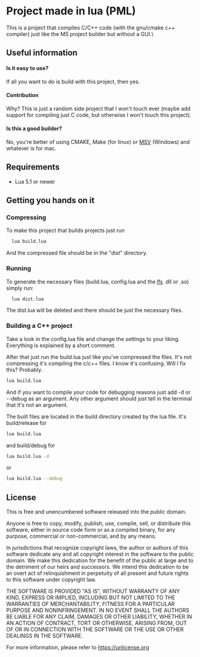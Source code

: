 
# Project made in lua (PML)

This is a project that compiles C/C++ code (with the gnu/cmake c++ compiler) just like the MS project builder but without a GUI.\


## Useful information

#### Is it easy to use?

 If all you want to do is build with this project, then yes.

#### Contribution

Why? This is just a random side project that I won't touch ever (maybe add support for compiling just C code, but otherwise I won't touch this project).

#### Is this a good builder?

No, you're better of using CMAKE, Make (for linux) or [MSV](https://visualstudio.microsoft.com/) (Windows) and whatever is for mac.
## Requirements

- Lua 5.1 or newer
## Getting you hands on it

### Compressing

To make this project that builds projects just run

```bash
  lua build.lua
```

And the compressed file should be in the "dist" directory.

### Running

To generate the necessary files (build.lua, config.lua and the [lfs](https://github.com/lunarmodules/luafilesystem) .dll or .so) simply run:

```bash
  lua dist.lua
```

The dist.lua will be deleted and there should be just the necessary files.

### Building a C++ project

Take a look in the config.lua file and change the settings to your liking.\
Everything is explained by a short comment.

After that just run the build.lua just like you've compressed the files. It's not compressing it's compiling the c/c++ files. I know it's confusing. Will I fix this? Probably.

```bash
lua build.lua
```

And if you want to compile your code for debugging reasons just add -d or --debug as an argument. Any other argument should just tell in the terminal that it's not an argument.

The built files are located in the build directory created by the lua file. It's build/release for
```bash
lua build.lua
```
and build/debug for
```bash
lua build.lua -d
```
or
```bash
lua build.lua --debug
```
## License

This is free and unencumbered software released into the public domain.

Anyone is free to copy, modify, publish, use, compile, sell, or
distribute this software, either in source code form or as a compiled
binary, for any purpose, commercial or non-commercial, and by any
means.

In jurisdictions that recognize copyright laws, the author or authors
of this software dedicate any and all copyright interest in the
software to the public domain. We make this dedication for the benefit
of the public at large and to the detriment of our heirs and
successors. We intend this dedication to be an overt act of
relinquishment in perpetuity of all present and future rights to this
software under copyright law.

THE SOFTWARE IS PROVIDED "AS IS", WITHOUT WARRANTY OF ANY KIND,
EXPRESS OR IMPLIED, INCLUDING BUT NOT LIMITED TO THE WARRANTIES OF
MERCHANTABILITY, FITNESS FOR A PARTICULAR PURPOSE AND NONINFRINGEMENT.
IN NO EVENT SHALL THE AUTHORS BE LIABLE FOR ANY CLAIM, DAMAGES OR
OTHER LIABILITY, WHETHER IN AN ACTION OF CONTRACT, TORT OR OTHERWISE,
ARISING FROM, OUT OF OR IN CONNECTION WITH THE SOFTWARE OR THE USE OR
OTHER DEALINGS IN THE SOFTWARE.

For more information, please refer to <https://unlicense.org>
